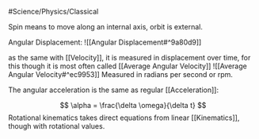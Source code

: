 #Science/Physics/Classical 

Spin means to move along an internal axis, orbit is external.

Angular Displacement:
![[Angular Displacement#^9a80d9]]

as the same with [[Velocity]], it is measured in displacement over time, for this though it is most often called [[Average Angular Velocity]]
![[Average Angular Velocity#^ec9953]]
Measured in radians per second or rpm.

The angular acceleration is the same as regular [[Acceleration]]:

$$
\alpha = \frac{\delta \omega}{\delta t}
$$
Rotational kinematics takes direct equations from linear [[Kinematics]], though with rotational values. 